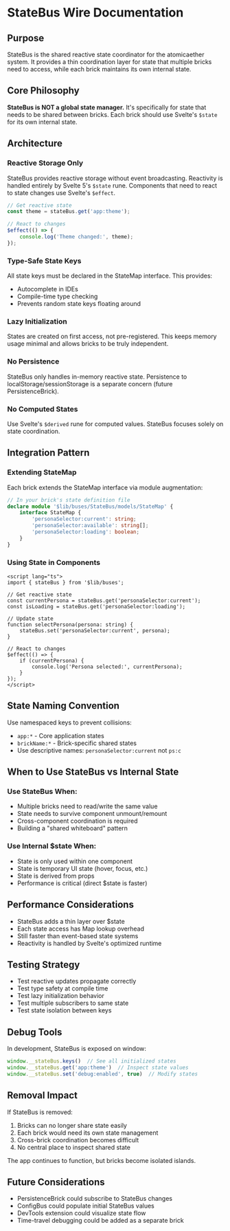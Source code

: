 # StateBus Wire Documentation

## Purpose
StateBus is the shared reactive state coordinator for the atomicaether system. It provides a thin coordination layer for state that multiple bricks need to access, while each brick maintains its own internal state.

## Core Philosophy
**StateBus is NOT a global state manager.** It's specifically for state that needs to be shared between bricks. Each brick should use Svelte's `$state` for its own internal state.

## Architecture

### Reactive Storage Only
StateBus provides reactive storage without event broadcasting. Reactivity is handled entirely by Svelte 5's `$state` rune. Components that need to react to state changes use Svelte's `$effect`.

```typescript
// Get reactive state
const theme = stateBus.get('app:theme');

// React to changes
$effect(() => {
    console.log('Theme changed:', theme);
});
```

### Type-Safe State Keys
All state keys must be declared in the StateMap interface. This provides:
- Autocomplete in IDEs
- Compile-time type checking
- Prevents random state keys floating around

### Lazy Initialization
States are created on first access, not pre-registered. This keeps memory usage minimal and allows bricks to be truly independent.

### No Persistence
StateBus only handles in-memory reactive state. Persistence to localStorage/sessionStorage is a separate concern (future PersistenceBrick).

### No Computed States
Use Svelte's `$derived` rune for computed values. StateBus focuses solely on state coordination.

## Integration Pattern

### Extending StateMap
Each brick extends the StateMap interface via module augmentation:

```typescript
// In your brick's state definition file
declare module '$lib/buses/StateBus/models/StateMap' {
    interface StateMap {
        'personaSelector:current': string;
        'personaSelector:available': string[];
        'personaSelector:loading': boolean;
    }
}
```

### Using State in Components
```svelte
<script lang="ts">
import { stateBus } from '$lib/buses';

// Get reactive state
const currentPersona = stateBus.get('personaSelector:current');
const isLoading = stateBus.get('personaSelector:loading');

// Update state
function selectPersona(persona: string) {
    stateBus.set('personaSelector:current', persona);
}

// React to changes
$effect(() => {
    if (currentPersona) {
        console.log('Persona selected:', currentPersona);
    }
});
</script>
```

## State Naming Convention
Use namespaced keys to prevent collisions:
- `app:*` - Core application states
- `brickName:*` - Brick-specific shared states
- Use descriptive names: `personaSelector:current` not `ps:c`

## When to Use StateBus vs Internal State

### Use StateBus When:
- Multiple bricks need to read/write the same value
- State needs to survive component unmount/remount
- Cross-component coordination is required
- Building a "shared whiteboard" pattern

### Use Internal $state When:
- State is only used within one component
- State is temporary UI state (hover, focus, etc.)
- State is derived from props
- Performance is critical (direct $state is faster)

## Performance Considerations
- StateBus adds a thin layer over $state
- Each state access has Map lookup overhead
- Still faster than event-based state systems
- Reactivity is handled by Svelte's optimized runtime

## Testing Strategy
- Test reactive updates propagate correctly
- Test type safety at compile time
- Test lazy initialization behavior
- Test multiple subscribers to same state
- Test state isolation between keys

## Debug Tools
In development, StateBus is exposed on window:
```javascript
window.__stateBus.keys()  // See all initialized states
window.__stateBus.get('app:theme')  // Inspect state values
window.__stateBus.set('debug:enabled', true)  // Modify states
```

## Removal Impact
If StateBus is removed:
1. Bricks can no longer share state easily
2. Each brick would need its own state management
3. Cross-brick coordination becomes difficult
4. No central place to inspect shared state

The app continues to function, but bricks become isolated islands.

## Future Considerations
- PersistenceBrick could subscribe to StateBus changes
- ConfigBus could populate initial StateBus values
- DevTools extension could visualize state flow
- Time-travel debugging could be added as a separate brick